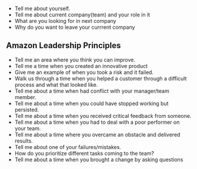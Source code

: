 - Tell me about yourself.
- Tell me about current company(team) and your role in it
- What are you looking for in next company
- Why do you want to leave your currrent company

## Amazon Leadership Principles

- Tell me an area where you think you can improve.
- Tell me a time when you created an innovative product
- Give me an example of when you took a risk and it failed.
- Walk us through a time when you helped a customer through a difficult process and what that looked like.
- Tell me about a time when had conflict with your manager/team member.
- Tell me about a time when you could have stopped working but persisted.
- Tell me about a time when you received critical feedback from someone.
- Tell me about a time when you had to deal with a poor performer on your team.
- Tell me about a time where you overcame an obstacle and delivered results.
- Tell me about one of your failures/mistakes.
- How do you prioritize different tasks coming to the team?
- Tell me about a time when you brought a change by asking questions

